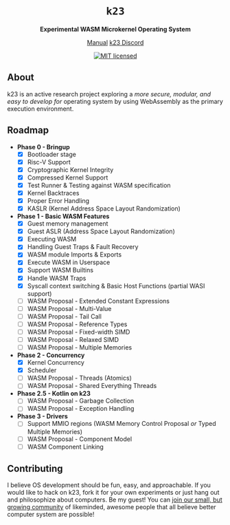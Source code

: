 <div align="center">
  <h1>
    <code>k23</code>
  </h1>
  <p>
    <strong>Experimental WASM Microkernel Operating System</strong>
  </p>
  <p>
  <a href="https://jonaskruckenberg.github.io/k23/">Manual</a>
  <a href="https://discord.gg/KUGGcUS5cW">k23 Discord</a>

[![MIT licensed][mit-badge]][mit-url]

  </p>
</div>

[mit-badge]: https://img.shields.io/badge/license-MIT-blue.svg
[mit-url]: LICENSE

## About

k23 is an active research project exploring a *more secure, modular, and easy to develop for* operating system by using WebAssembly as the primary execution environment.

## Roadmap

- **Phase 0 - Bringup**
   - [x] Bootloader stage
   - [x] Risc-V Support
   - [x] Cryptographic Kernel Integrity
   - [x] Compressed Kernel Support
   - [x] Test Runner & Testing against WASM specification
   - [x] Kernel Backtraces
   - [x] Proper Error Handling
   - [x] KASLR (Kernel Address Space Layout Randomization)
- **Phase 1 - Basic WASM Features**
   - [x] Guest memory management
   - [x] Guest ASLR (Address Space Layout Randomization)
   - [x] Executing WASM
   - [x] Handling Guest Traps & Fault Recovery
   - [x] WASM module Imports & Exports
   - [x] Execute WASM in Userspace
   - [x] Support WASM Builtins
   - [x] Handle WASM Traps
   - [x] Syscall context switching & Basic Host Functions (partial WASI support) 
   - [ ] WASM Proposal - Extended Constant Expressions
   - [ ] WASM Proposal - Multi-Value
   - [ ] WASM Proposal - Tail Call
   - [ ] WASM Proposal - Reference Types
   - [ ] WASM Proposal - Fixed-width SIMD
   - [ ] WASM Proposal - Relaxed SIMD
   - [ ] WASM Proposal - Multiple Memories
- **Phase 2 - Concurrency**
   - [x] Kernel Concurrency
   - [x] Scheduler
   - [ ] WASM Proposal - Threads (Atomics)
   - [ ] WASM Proposal - Shared Everything Threads
- **Phase 2.5 - Kotlin on k23**
   - [ ] WASM Proposal - Garbage Collection
   - [ ] WASM Proposal - Exception Handling
- **Phase 3 - Drivers**
   - [ ] Support MMIO regions (WASM Memory Control Proposal *or* Typed Multiple Memories)
   - [ ] WASM Proposal - Component Model
   - [ ] WASM Component Linking

## Contributing

I believe OS development should be fun, easy, and approachable. If you would like to hack on k23, fork it for your own experiments or just hang out and philosophize about computers. Be my guest! You can [join our small, but growing community][discord-url] of likeminded, awesome people that all believe better computer system are possible!

[discord-url]: https://discord.gg/KUGGcUS5cW
